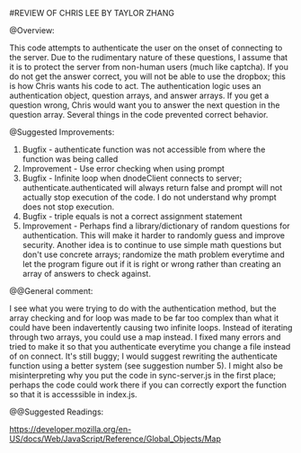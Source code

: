#REVIEW OF CHRIS LEE BY TAYLOR ZHANG

@Overview:

This code attempts to authenticate the user on the onset of connecting to the server. Due to the rudimentary nature
of these questions, I assume that it is to protect the server from non-human users (much  like captcha). If you do not 
get the answer correct, you will not be able to use the dropbox; this is how Chris wants his code to act. The authentication
logic uses an authentication object, question arrays, and answer arrays. If you get a question wrong, Chris would want you to
answer the next question in the question array. Several things in the code prevented correct behavior.

@Suggested Improvements: 

1. Bugfix - authenticate function was not accessible from where the function was being called
2. Improvement - Use error checking when using prompt
3. Bugfix - Infinite loop when dnodeClient connects to server; authenticate.authenticated will always return false and prompt
will not actually stop execution of the code. I do not understand why prompt does not stop execution.
4. Bugfix - triple equals is not a correct assignment statement
5. Improvement - Perhaps find a library/dictionary of random questions for authentication. This will make it harder to randomly
guess and improve security. Another idea is to continue to use simple math questions but don't use concrete arrays; randomize
the math problem everytime and let the program figure out if it is right or wrong rather than creating an array of answers 
to check against.

@@General comment:

I see what you were trying to do with the authentication method, but the array checking and for loop was made to be 
far too complex than what it could have been indavertently causing two infinite loops. 
Instead of iterating through two arrays, you could use a map instead. I fixed many errors and tried to make it so that
you authenticate everytime you change a file instead of on connect. It's still buggy; I would suggest rewriting the authenticate 
function using a better system (see suggestion number 5). I might also be misinterpreting why you put the code in sync-server.js in the
first place; perhaps the code could work there if you can correctly export the function so that it is accesssible in index.js.

@@Suggested Readings:

https://developer.mozilla.org/en-US/docs/Web/JavaScript/Reference/Global_Objects/Map


